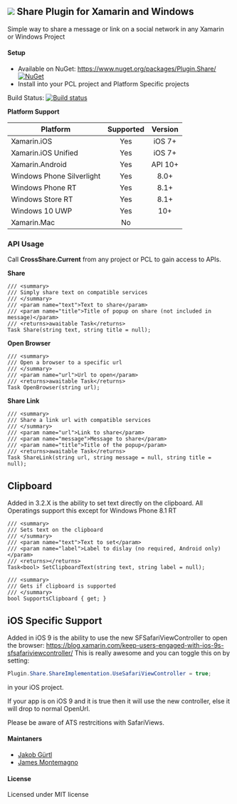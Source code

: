 ﻿## ![](http://refractored.com/images/plugin_share.png) Share Plugin for Xamarin and Windows

Simple way to share a message or link on a social network in any Xamarin or Windows Project

#### Setup

* Available on NuGet: https://www.nuget.org/packages/Plugin.Share/ [![NuGet](https://img.shields.io/nuget/v/Plugin.Share.svg?label=NuGet)](https://www.nuget.org/packages/Share.Plugin/)
* Install into your PCL project and Platform Specific projects

Build Status: [![Build status](https://ci.appveyor.com/api/projects/status/xuonj5weexcjk6g9?svg=true)](https://ci.appveyor.com/project/JamesMontemagno/shareplugin)


**Platform Support**

|Platform|Supported|Version|
| ------------------- | :-----------: | :------------------: |
|Xamarin.iOS|Yes|iOS 7+|
|Xamarin.iOS Unified|Yes|iOS 7+|
|Xamarin.Android|Yes|API 10+|
|Windows Phone Silverlight|Yes|8.0+|
|Windows Phone RT|Yes|8.1+|
|Windows Store RT|Yes|8.1+|
|Windows 10 UWP|Yes|10+|
|Xamarin.Mac|No||
### API Usage

Call **CrossShare.Current** from any project or PCL to gain access to APIs.

**Share**
```
/// <summary>
/// Simply share text on compatible services
/// </summary>
/// <param name="text">Text to share</param>
/// <param name="title">Title of popup on share (not included in message)</param>
/// <returns>awaitable Task</returns>
Task Share(string text, string title = null);
```

**Open Browser**
```
/// <summary>
/// Open a browser to a specific url
/// </summary>
/// <param name="url">Url to open</param>
/// <returns>awaitable Task</returns>
Task OpenBrowser(string url);
```

**Share Link**
```
/// <summary>
/// Share a link url with compatible services
/// </summary>
/// <param name="url">Link to share</param>
/// <param name="message">Message to share</param>
/// <param name="title">Title of the popup</param>
/// <returns>awaitable Task</returns>
Task ShareLink(string url, string message = null, string title = null);
```

## Clipboard
Added in 3.2.X is the ability to set text directly on the clipboard. All Operatings support this except for Windows Phone 8.1 RT

```
/// <summary>
/// Sets text on the clipboard
/// </summary>
/// <param name="text">Text to set</param>
/// <param name="label">Label to dislay (no required, Android only)</param>
/// <returns></returns>
Task<bool> SetClipboardText(string text, string label = null);

/// <summary>
/// Gets if clipboard is supported
/// </summary>
bool SupportsClipboard { get; }
```


## iOS Specific Support 
Added in iOS 9 is the ability to use the new SFSafariViewController to open the browser: https://blog.xamarin.com/keep-users-engaged-with-ios-9s-sfsafariviewcontroller/ This is really awesome and you can toggle this on by setting:

```csharp
Plugin.Share.ShareImplementation.UseSafariViewController = true;
```
in your iOS project.

If your app is on iOS 9 and it is true then it will use the new controller, else it will drop to normal OpenUrl.

Please be aware of ATS restrcitions with SafariViews. 


#### Maintaners
* [Jakob Gürtl](https://github.com/jguertl)
* [James Montemagno](https://github.com/jamesmontemagno)

#### License
Licensed under MIT license
